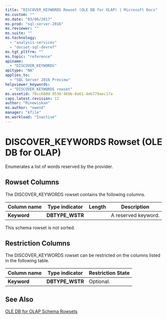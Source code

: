 ```yaml
---
title: "DISCOVER_KEYWORDS Rowset (OLE DB for OLAP) | Microsoft Docs"
ms.custom: ""
ms.date: "03/06/2017"
ms.prod: "sql-server-2016"
ms.reviewer: ""
ms.suite: ""
ms.technology: 
  - "analysis-services"
  - "docset-sql-devref"
ms.tgt_pltfrm: ""
ms.topic: "reference"
apiname: 
  - "DISCOVER_KEYWORDS"
apitype: "NA"
applies_to: 
  - "SQL Server 2016 Preview"
helpviewer_keywords: 
  - "DISCOVER_KEYWORDS rowset"
ms.assetid: 70cc680d-9530-469b-8a61-4e6779aec17a
caps.latest.revision: 12
author: "Minewiskan"
ms.author: "owend"
manager: "kfile"
ms.workload: "Inactive"
---
```

# DISCOVER_KEYWORDS Rowset (OLE DB for OLAP)
  Enumerates a list of words reserved by the provider.  
  
## Rowset Columns  
 The DISCOVER_KEYWORDS rowset contains the following columns.  
  
|Column name|Type indicator|Length|Description|  
|-----------------|--------------------|------------|-----------------|  
|**Keyword**|**DBTYPE_WSTR**||A reserved keyword.|  
  
 This schema rowset is not sorted.  
  
## Restriction Columns  
 The DISCOVER_KEYWORDS rowset can be restricted on the columns listed in the following table.  
  
|Column name|Type indicator|Restriction State|  
|-----------------|--------------------|-----------------------|  
|**Keyword**|**DBTYPE_WSTR**|Optional.|  
  
## See Also  
 [OLE DB for OLAP Schema Rowsets](../../../analysis-services/schema-rowsets/ole-db-olap/ole-db-for-olap-schema-rowsets.md)  
  
  
